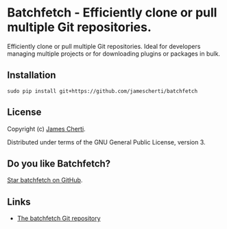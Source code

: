 # Batchfetch - Efficiently clone or pull multiple Git repositories.

Efficiently clone or pull multiple Git repositories. Ideal for developers managing multiple projects or for downloading plugins or packages in bulk.

## Installation

```
sudo pip install git+https://github.com/jamescherti/batchfetch
```

## License

Copyright (c) [James Cherti](https://www.jamescherti.com).

Distributed under terms of the GNU General Public License, version 3.

## Do you like Batchfetch?

[Star batchfetch on GitHub](https://github.com/jamescherti/batchfetch).

## Links

- [The batchfetch Git repository](https://github.com/jamescherti/batchfetch)
